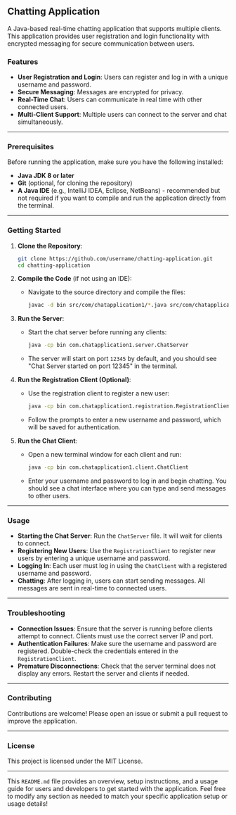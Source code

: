 ## Chatting Application

A Java-based real-time chatting application that supports multiple clients. This application provides user registration and login functionality with encrypted messaging for secure communication between users.

### Features

- **User Registration and Login**: Users can register and log in with a unique username and password.
- **Secure Messaging**: Messages are encrypted for privacy.
- **Real-Time Chat**: Users can communicate in real time with other connected users.
- **Multi-Client Support**: Multiple users can connect to the server and chat simultaneously.

---

### Prerequisites

Before running the application, make sure you have the following installed:

- **Java JDK 8 or later**
- **Git** (optional, for cloning the repository)
- **A Java IDE** (e.g., IntelliJ IDEA, Eclipse, NetBeans) - recommended but not required if you want to compile and run the application directly from the terminal.

---

### Getting Started

1. **Clone the Repository**:
   ```bash
   git clone https://github.com/username/chatting-application.git
   cd chatting-application
   ```

2. **Compile the Code** (if not using an IDE):
   - Navigate to the source directory and compile the files:
     ```bash
     javac -d bin src/com/chatapplication1/*.java src/com/chatapplication1/client/*.java src/com/chatapplication1/server/*.java
     ```

3. **Run the Server**:
   - Start the chat server before running any clients:
     ```bash
     java -cp bin com.chatapplication1.server.ChatServer
     ```
   - The server will start on port `12345` by default, and you should see "Chat Server started on port 12345" in the terminal.

4. **Run the Registration Client (Optional)**:
   - Use the registration client to register a new user:
     ```bash
     java -cp bin com.chatapplication1.registration.RegistrationClient
     ```
   - Follow the prompts to enter a new username and password, which will be saved for authentication.

5. **Run the Chat Client**:
   - Open a new terminal window for each client and run:
     ```bash
     java -cp bin com.chatapplication1.client.ChatClient
     ```
   - Enter your username and password to log in and begin chatting. You should see a chat interface where you can type and send messages to other users.

---

### Usage

- **Starting the Chat Server**: Run the `ChatServer` file. It will wait for clients to connect.
- **Registering New Users**: Use the `RegistrationClient` to register new users by entering a unique username and password.
- **Logging In**: Each user must log in using the `ChatClient` with a registered username and password.
- **Chatting**: After logging in, users can start sending messages. All messages are sent in real-time to connected users.

---

### Troubleshooting

- **Connection Issues**: Ensure that the server is running before clients attempt to connect. Clients must use the correct server IP and port.
- **Authentication Failures**: Make sure the username and password are registered. Double-check the credentials entered in the `RegistrationClient`.
- **Premature Disconnections**: Check that the server terminal does not display any errors. Restart the server and clients if needed.

---

### Contributing

Contributions are welcome! Please open an issue or submit a pull request to improve the application.

---

### License

This project is licensed under the MIT License.

---

This `README.md` file provides an overview, setup instructions, and a usage guide for users and developers to get started with the application. Feel free to modify any section as needed to match your specific application setup or usage details!
